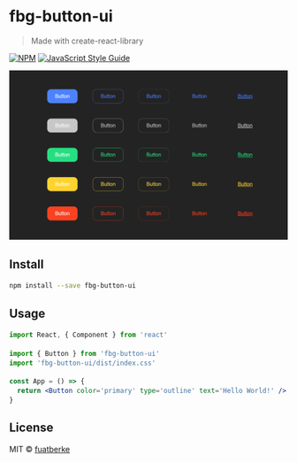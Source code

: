 # fbg-button-ui

> Made with create-react-library

[![NPM](https://img.shields.io/npm/v/fbg-button-ui.svg)](https://www.npmjs.com/package/fbg-button-ui) [![JavaScript Style Guide](https://img.shields.io/badge/code_style-standard-brightgreen.svg)](https://standardjs.com)

![](buttons.png)


## Install

```bash
npm install --save fbg-button-ui
```

## Usage

```jsx
import React, { Component } from 'react'

import { Button } from 'fbg-button-ui'
import 'fbg-button-ui/dist/index.css'

const App = () => {
  return <Button color='primary' type='outline' text='Hello World!' />
}
```

## License

MIT © [fuatberke](https://github.com/fuatberke)
